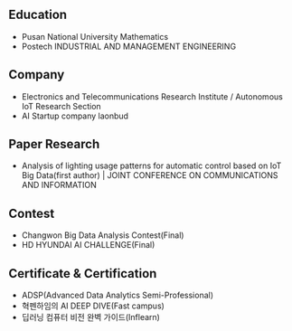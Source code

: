 ## Education 
  - Pusan National University Mathematics
  - Postech INDUSTRIAL AND MANAGEMENT ENGINEERING

## Company
  - Electronics and Telecommunications Research Institute / Autonomous IoT Research Section
  - AI Startup company laonbud

## Paper Research
  - Analysis of lighting usage patterns for automatic control based on IoT Big Data(first author) | JOINT CONFERENCE ON COMMUNICATIONS AND INFORMATION

## Contest 
  - Changwon Big Data Analysis Contest(Final)
  - HD HYUNDAI AI CHALLENGE(Final)

## Certificate & Certification
  - ADSP(Advanced Data Analytics Semi-Professional)
  - 혁펜하임의 AI DEEP DIVE(Fast campus)
  - 딥러닝 컴퓨터 비전 완벽 가이드(Inflearn)
